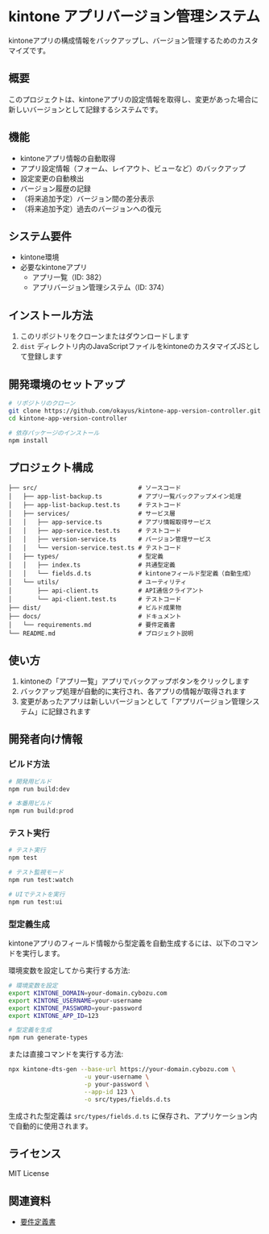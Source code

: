 # kintone アプリバージョン管理システム

kintoneアプリの構成情報をバックアップし、バージョン管理するためのカスタマイズです。

## 概要

このプロジェクトは、kintoneアプリの設定情報を取得し、変更があった場合に新しいバージョンとして記録するシステムです。

## 機能

- kintoneアプリ情報の自動取得
- アプリ設定情報（フォーム、レイアウト、ビューなど）のバックアップ
- 設定変更の自動検出
- バージョン履歴の記録
- （将来追加予定）バージョン間の差分表示
- （将来追加予定）過去のバージョンへの復元

## システム要件

- kintone環境
- 必要なkintoneアプリ
  - アプリ一覧（ID: 382）
  - アプリバージョン管理システム（ID: 374）

## インストール方法

1. このリポジトリをクローンまたはダウンロードします
2. `dist` ディレクトリ内のJavaScriptファイルをkintoneのカスタマイズJSとして登録します

## 開発環境のセットアップ

```bash
# リポジトリのクローン
git clone https://github.com/okayus/kintone-app-version-controller.git
cd kintone-app-version-controller

# 依存パッケージのインストール
npm install
```

## プロジェクト構成

```
├── src/                            # ソースコード
│   ├── app-list-backup.ts          # アプリ一覧バックアップメイン処理
│   ├── app-list-backup.test.ts     # テストコード
│   ├── services/                   # サービス層
│   │   ├── app-service.ts          # アプリ情報取得サービス
│   │   ├── app-service.test.ts     # テストコード
│   │   ├── version-service.ts      # バージョン管理サービス
│   │   └── version-service.test.ts # テストコード
│   ├── types/                      # 型定義
│   │   ├── index.ts                # 共通型定義
│   │   └── fields.d.ts             # kintoneフィールド型定義（自動生成）
│   └── utils/                      # ユーティリティ
│       ├── api-client.ts           # API通信クライアント
│       └── api-client.test.ts      # テストコード
├── dist/                           # ビルド成果物
├── docs/                           # ドキュメント
│   └── requirements.md             # 要件定義書
└── README.md                       # プロジェクト説明
```

## 使い方

1. kintoneの「アプリ一覧」アプリでバックアップボタンをクリックします
2. バックアップ処理が自動的に実行され、各アプリの情報が取得されます
3. 変更があったアプリは新しいバージョンとして「アプリバージョン管理システム」に記録されます

## 開発者向け情報

### ビルド方法

```bash
# 開発用ビルド
npm run build:dev

# 本番用ビルド
npm run build:prod
```

### テスト実行

```bash
# テスト実行
npm test

# テスト監視モード
npm run test:watch

# UIでテストを実行
npm run test:ui
```

### 型定義生成

kintoneアプリのフィールド情報から型定義を自動生成するには、以下のコマンドを実行します。

環境変数を設定してから実行する方法:
```bash
# 環境変数を設定
export KINTONE_DOMAIN=your-domain.cybozu.com
export KINTONE_USERNAME=your-username
export KINTONE_PASSWORD=your-password
export KINTONE_APP_ID=123

# 型定義を生成
npm run generate-types
```

または直接コマンドを実行する方法:
```bash
npx kintone-dts-gen --base-url https://your-domain.cybozu.com \
                     -u your-username \
                     -p your-password \
                     --app-id 123 \
                     -o src/types/fields.d.ts
```

生成された型定義は `src/types/fields.d.ts` に保存され、アプリケーション内で自動的に使用されます。

## ライセンス

MIT License

## 関連資料

- [要件定義書](./docs/requirements.md)
